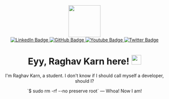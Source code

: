 
<div id="header" align="center">
  <img src="https://media.giphy.com/media/M9gbBd9nbDrOTu1Mqx/giphy.gif" width="100"/>
  <br>
    <a href="your-linkedin-URL">
    <img src="https://img.shields.io/badge/LinkedIn-teal?style=for-the-badge&logo=linkedin&logoColor=white" alt="LinkedIn Badge"/>
  </a>
    <a href="https://github.com/raghav-karn">
    <img src="https://img.shields.io/badge/GitHub-black?style=for-the-badge&logo=GitHub&logoColor=white" alt="GitHub Badge"/>
  </a>
  <a href="your-youtube-URL">
    <img src="https://img.shields.io/badge/YouTube-red?style=for-the-badge&logo=youtube&logoColor=white" alt="Youtube Badge"/>
  </a>
  <a href="your-twitter-URL">
    <img src="https://img.shields.io/badge/X-black?style=for-the-badge&logo=x&logoColor=white" alt="Twitter Badge"/>
  </a>
  <br>
  <img src="https://komarev.com/ghpvc/?username=raghav-karn&style=flat-square&color=blue" alt=""/><div id="badges">
  </div>
  <h1>
  Eyy, Raghav Karn here!
  <img src="https://media.giphy.com/media/hvRJCLFzcasrR4ia7z/giphy.gif" width="30px"/>
</h1>
<!---------------------------->
<p>I'm Raghav Karn, a student. I don't know if I should call myself a developer, should I? </p>
`$ sudo rm -rf --no preserve root` — Whoa! Now I am!
</div>


<!--
**raghav-karn/raghav-karn** is a ✨ _special_ ✨ repository because its `README.md` (this file) appears on your GitHub profile.

Here are some ideas to get you started:

- 🔭 I’m currently working on ...
- 🌱 I’m currently learning ...
- 👯 I’m looking to collaborate on ...
- 🤔 I’m looking for help with ...
- 💬 Ask me about ...
- 📫 How to reach me: ...
- 😄 Pronouns: ...
- ⚡ Fun fact: ...
-->

